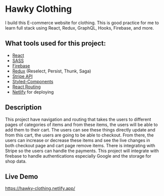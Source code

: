 # Hawky Clothing
 I build this E-commerce website for clothing. This is good practice for me to learn full stack using React, Redux, GraphQL, Hooks, Firebase, and more. 

## What tools used for this project:
- [React](https://reactjs.org/)
- [SASS](https://sass-lang.com/)
- [Firebase](https://firebase.google.com/)
- [Redux](https://redux.js.org/) (Reselect, Persist, Thunk, Saga)
- [Stripe API](https://stripe.com/)
- [Styled-Components](https://styled-components.com/)
- [React Routing](https://reactrouter.com/web/guides/quick-start)
- [Netlify](https://www.netlify.com/) for deploying

## Description
This project have navigation and routing that takes the users to different pages of categories of items and from these items, the users will be able to add them to their cart. The users can see these things directly update and from this cart, the users are going to be able to checkout. From there, the users can increase or decrease these items and see the live changes in both checkout page and cart page remove items. There is integrating with Stripe so the users can handle the payments. This project will integrate with firebase to handle authentications especially Google and the storage for shop data. 

## Live Demo
https://hawky-clothing.netlify.app/